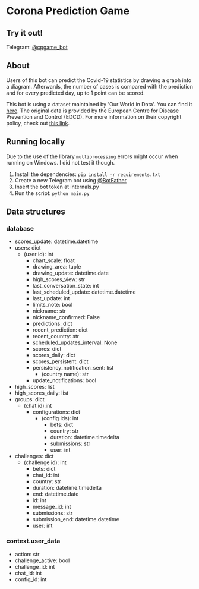 # Corona Prediction Game
## Try it out!
Telegram: [@cpgame_bot](https://t.me/cpgame_bot)

## About
Users of this bot can predict the Covid-19 statistics by drawing a graph into a diagram. Afterwards, the number of cases is compared with the prediction and for every predicted day, up to 1 point can be scored.

This bot is using a dataset maintained by 'Our World in Data'. You can find it [here](https://github.com/owid/covid-19-data/tree/master/public/data). The original data is provided by the European Centre for Disease Prevention and Control (EDCD). For more information on their copyright policy, check out [this link](https://www.ecdc.europa.eu/en/copyright).

## Running locally
Due to the use of the library ```multiprocessing``` errors might occur when running on Windows. I did not test it though.
1. Install the dependencies: ```pip install -r requirements.txt```
2. Create a new Telegram bot using [@BotFather](https://t.me/BotFather)
3. Insert the bot token at internals.py
4. Run the script: ```python main.py```

## Data structures

### database

- scores_update: datetime.datetime
- users: dict
    - (user id): int
        - chart_scale: float
        - drawing_area: tuple
        - drawing_update: datetime.date
        - high_scores_view: str
        - last_conversation_state: int
        - last_scheduled_update: datetime.datetime
        - last_update: int
        - limits_note: bool
        - nickname: str
        - nickname_confirmed: False
        - predictions: dict
        - recent_prediction: dict
        - recent_country: str
        - scheduled_updates_interval: None
        - scores: dict
        - scores_daily: dict
        - scores_persistent: dict
        - persistency_notification_sent: list
            - (country name): str
        - update_notifications: bool
- high_scores: list
- high_scores_daily: list
- groups: dict
    - (chat id):int
        - configurations: dict
            - (config ids): int
                - bets: dict
                - country: str
                - duration: datetime.timedelta
                - submissions: str
                - user: int
- challenges: dict
    - (challenge id): int
        - bets: dict
        - chat_id: int
        - country: str
        - duration: datetime.timedelta
        - end: datetime.date
        - id: int
        - message_id: int
        - submissions: str
        - submission_end: datetime.datetime
        - user: int

### context.user_data

- action: str
- challenge_active: bool
- challenge_id: int
- chat_id: int
- config_id: int
